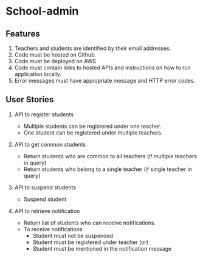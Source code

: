 # School-admin


## Features

1. Teachers and students are identified by their email addresses.
2. Code must be hosted on Github.
3. Code must be deployed on AWS
4. Code must contain links to hosted APIs and instructions on how to run application locally.
5. Error messages must have appropriate message and HTTP error codes.


## User Stories
1. API to register students
    - Multiple students can be registered under one teacher.
    - One student can be registered under multiple teachers.

2. API to get common students
    - Return students who are common to all teachers (if multiple teachers in query)
    - Return students who belong to a single teacher (if single teacher in query)

3. API to suspend students
    - Suspend student

4. API to retrieve notification
    - Return list of students who can receive notifications.
    - To receive notifications 
        * Student must not be suspended
        * Student must be registered under teacher (or)
        * Student must be mentioned in the notification message
